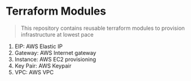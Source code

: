 # Terraform Modules
> This repository contains reusable terraform modules to provision infrastructure at lowest pace

1. EIP: AWS Elastic IP
2. Gateway: AWS Internet gateway
3. Instance: AWS EC2 provisioning
4. Key Pair: AWS Keypair
5. VPC: AWS VPC